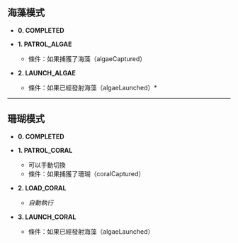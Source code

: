 ## 海藻模式

- **0. COMPLETED**

- **1. PATROL_ALGAE**
  - 條件：如果捕獲了海藻（algaeCaptured）

- **2. LAUNCH_ALGAE**
  - 條件：如果已經發射海藻（algaeLaunched）*

---

## 珊瑚模式

- **0. COMPLETED**

- **1. PATROL_CORAL**
  - 可以手動切換
  - 條件：如果捕獲了珊瑚（coralCaptured）

- **2. LOAD_CORAL**
  - *自動執行*

- **3. LAUNCH_CORAL**
  - 條件：如果已經發射海藻（algaeLaunched）
